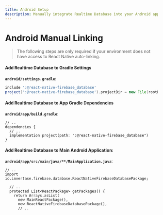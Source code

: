 ```yaml
---
title: Android Setup
description: Manually integrate Realtime Database into your Android application. 
---
```


# Android Manual Linking

> The following steps are only required if your environment does not have access to React Native
auto-linking.

#### Add Realtime Database to Gradle Settings

**`android/settings.gradle`**:
```groovy
include ':@react-native-firebase_database'
project(':@react-native-firebase_database').projectDir = new File(rootProject.projectDir, './../node_modules/@react-native-firebase/database/android')
```

#### Add Realtime Database to App Gradle Dependencies

**`android/app/build.gradle`**:
```groovy{4}
// ..
dependencies {
  // ..
  implementation project(path: ":@react-native-firebase_database")
}
```

#### Add Realtime Database to Main Android Application:

**`android/app/src/main/java/**/MainApplication.java`**:
```java{2,8}
// ..
import io.invertase.firebase.database.ReactNativeFirebaseDatabasePackage;

  // ..
  protected List<ReactPackage> getPackages() {
    return Arrays.asList(
      new MainReactPackage(),
      new ReactNativeFirebaseDatabasePackage(),
      // ..
```
